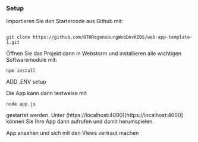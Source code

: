 ### Setup

Importieren Sie den Startercode aus Github mit:

~~~shell
   
git clone https://github.com/OTHRegensburgWebDevKIDS/web-app-template-1.git
~~~

Öffnen Sie das Projekt dann in Webstorm und installieren alle wichtigen Softwaremodule mit:

~~~shell
npm install
~~~

ADD .ENV setup

Die App kann dann testweise mit 
~~~shell
node app.js
~~~
gestartet werden. Unter (https://localhost:4000)[https://localhost:4000]
können Sie Ihre App dann aufrufen und damit herumspielen.

App ansehen und sich mit den Views vertraut machen 